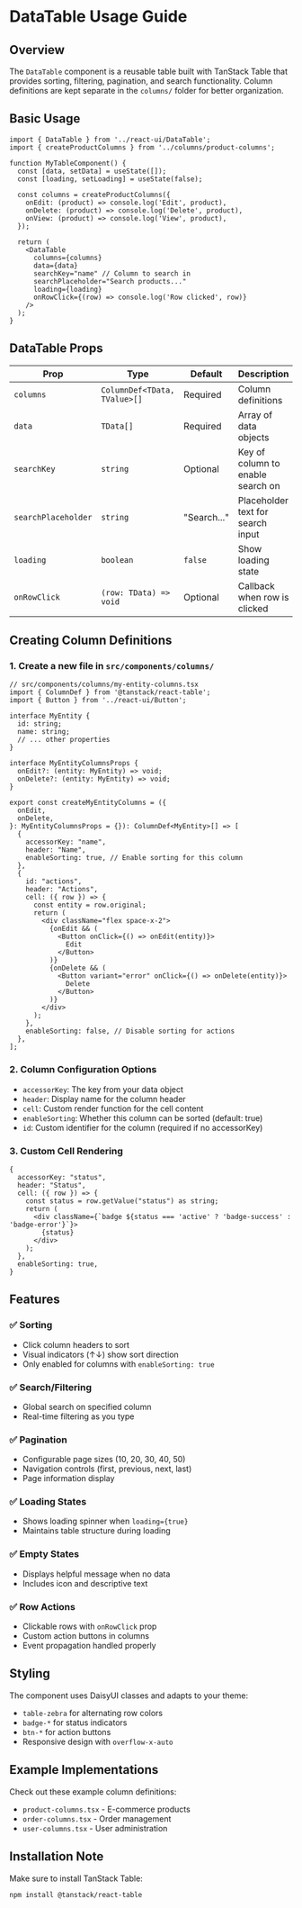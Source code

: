 # DataTable Usage Guide

## Overview
The `DataTable` component is a reusable table built with TanStack Table that provides sorting, filtering, pagination, and search functionality. Column definitions are kept separate in the `columns/` folder for better organization.

## Basic Usage

```tsx
import { DataTable } from '../react-ui/DataTable';
import { createProductColumns } from '../columns/product-columns';

function MyTableComponent() {
  const [data, setData] = useState([]);
  const [loading, setLoading] = useState(false);

  const columns = createProductColumns({
    onEdit: (product) => console.log('Edit', product),
    onDelete: (product) => console.log('Delete', product),
    onView: (product) => console.log('View', product),
  });

  return (
    <DataTable
      columns={columns}
      data={data}
      searchKey="name" // Column to search in
      searchPlaceholder="Search products..."
      loading={loading}
      onRowClick={(row) => console.log('Row clicked', row)}
    />
  );
}
```

## DataTable Props

| Prop | Type | Default | Description |
|------|------|---------|-------------|
| `columns` | `ColumnDef<TData, TValue>[]` | Required | Column definitions |
| `data` | `TData[]` | Required | Array of data objects |
| `searchKey` | `string` | Optional | Key of column to enable search on |
| `searchPlaceholder` | `string` | "Search..." | Placeholder text for search input |
| `loading` | `boolean` | `false` | Show loading state |
| `onRowClick` | `(row: TData) => void` | Optional | Callback when row is clicked |

## Creating Column Definitions

### 1. Create a new file in `src/components/columns/`

```tsx
// src/components/columns/my-entity-columns.tsx
import { ColumnDef } from '@tanstack/react-table';
import { Button } from '../react-ui/Button';

interface MyEntity {
  id: string;
  name: string;
  // ... other properties
}

interface MyEntityColumnsProps {
  onEdit?: (entity: MyEntity) => void;
  onDelete?: (entity: MyEntity) => void;
}

export const createMyEntityColumns = ({
  onEdit,
  onDelete,
}: MyEntityColumnsProps = {}): ColumnDef<MyEntity>[] => [
  {
    accessorKey: "name",
    header: "Name",
    enableSorting: true, // Enable sorting for this column
  },
  {
    id: "actions",
    header: "Actions",
    cell: ({ row }) => {
      const entity = row.original;
      return (
        <div className="flex space-x-2">
          {onEdit && (
            <Button onClick={() => onEdit(entity)}>
              Edit
            </Button>
          )}
          {onDelete && (
            <Button variant="error" onClick={() => onDelete(entity)}>
              Delete
            </Button>
          )}
        </div>
      );
    },
    enableSorting: false, // Disable sorting for actions
  },
];
```

### 2. Column Configuration Options

- `accessorKey`: The key from your data object
- `header`: Display name for the column header
- `cell`: Custom render function for the cell content
- `enableSorting`: Whether this column can be sorted (default: true)
- `id`: Custom identifier for the column (required if no accessorKey)

### 3. Custom Cell Rendering

```tsx
{
  accessorKey: "status",
  header: "Status",
  cell: ({ row }) => {
    const status = row.getValue("status") as string;
    return (
      <div className={`badge ${status === 'active' ? 'badge-success' : 'badge-error'}`}>
        {status}
      </div>
    );
  },
  enableSorting: true,
}
```

## Features

### ✅ Sorting
- Click column headers to sort
- Visual indicators (↑↓) show sort direction
- Only enabled for columns with `enableSorting: true`

### ✅ Search/Filtering
- Global search on specified column
- Real-time filtering as you type

### ✅ Pagination
- Configurable page sizes (10, 20, 30, 40, 50)
- Navigation controls (first, previous, next, last)
- Page information display

### ✅ Loading States
- Shows loading spinner when `loading={true}`
- Maintains table structure during loading

### ✅ Empty States
- Displays helpful message when no data
- Includes icon and descriptive text

### ✅ Row Actions
- Clickable rows with `onRowClick` prop
- Custom action buttons in columns
- Event propagation handled properly

## Styling

The component uses DaisyUI classes and adapts to your theme:
- `table-zebra` for alternating row colors
- `badge-*` for status indicators
- `btn-*` for action buttons
- Responsive design with `overflow-x-auto`

## Example Implementations

Check out these example column definitions:
- `product-columns.tsx` - E-commerce products
- `order-columns.tsx` - Order management
- `user-columns.tsx` - User administration

## Installation Note

Make sure to install TanStack Table:
```bash
npm install @tanstack/react-table
```